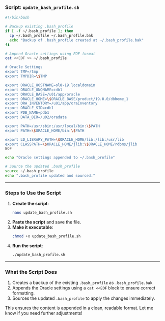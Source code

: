 

### **Script: `update_bash_profile.sh`**
```bash
#!/bin/bash

# Backup existing .bash_profile
if [ -f ~/.bash_profile ]; then
  cp ~/.bash_profile ~/.bash_profile.bak
  echo "Backup of .bash_profile created at ~/.bash_profile.bak"
fi

# Append Oracle settings using EOF format
cat <<EOF >> ~/.bash_profile

# Oracle Settings
export TMP=/tmp
export TMPDIR=\$TMP

export ORACLE_HOSTNAME=ol8-19.localdomain
export ORACLE_UNQNAME=cdb1
export ORACLE_BASE=/u01/app/oracle
export ORACLE_HOME=\$ORACLE_BASE/product/19.0.0/dbhome_1
export ORA_INVENTORY=/u01/app/oraInventory
export ORACLE_SID=cdb1
export PDB_NAME=pdb1
export DATA_DIR=/u02/oradata

export PATH=/usr/sbin:/usr/local/bin:\$PATH
export PATH=\$ORACLE_HOME/bin:\$PATH

export LD_LIBRARY_PATH=\$ORACLE_HOME/lib:/lib:/usr/lib
export CLASSPATH=\$ORACLE_HOME/jlib:\$ORACLE_HOME/rdbms/jlib
EOF

echo "Oracle settings appended to ~/.bash_profile"

# Source the updated .bash_profile
source ~/.bash_profile
echo ".bash_profile updated and sourced."
```

---

### **Steps to Use the Script**
1. **Create the script**:
   ```bash
   nano update_bash_profile.sh
   ```
2. **Paste the script** and save the file.
3. **Make it executable**:
   ```bash
   chmod +x update_bash_profile.sh
   ```
4. **Run the script**:
   ```bash
   ./update_bash_profile.sh
   ```

---

### **What the Script Does**
1. Creates a backup of the existing `.bash_profile` as `.bash_profile.bak`.
2. Appends the Oracle settings using a `cat <<EOF` block to ensure correct formatting.
3. Sources the updated `.bash_profile` to apply the changes immediately.

This ensures the content is appended in a clean, readable format. Let me know if you need further adjustments!
